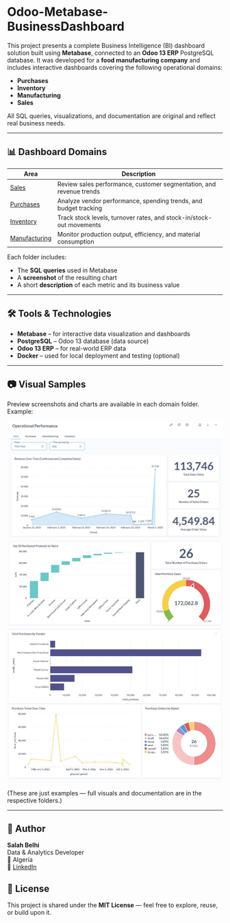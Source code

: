 # Odoo-Metabase-BusinessDashboard

This project presents a complete Business Intelligence (BI) dashboard solution built using **Metabase**, connected to an **Odoo 13 ERP** PostgreSQL database. It was developed for a **food manufacturing company** and includes interactive dashboards covering the following operational domains:

- **Purchases**
- **Inventory**
- **Manufacturing**
- **Sales**

All SQL queries, visualizations, and documentation are original and reflect real business needs.

---

## 📊 Dashboard Domains

| Area           | Description                                                    |
|----------------|----------------------------------------------------------------|
| [Sales](./sales/)             | Review sales performance, customer segmentation, and revenue trends       |
| [Purchases](./purchases/)     | Analyze vendor performance, spending trends, and budget tracking |
| [Inventory](./inventory/)     | Track stock levels, turnover rates, and stock-in/stock-out movements      |
| [Manufacturing](./manufacturing/) | Monitor production output, efficiency, and material consumption            |

Each folder includes:
- The **SQL queries** used in Metabase
- A **screenshot** of the resulting chart
- A short **description** of each metric and its business value

---

## 🛠️ Tools & Technologies

- **Metabase** – for interactive data visualization and dashboards
- **PostgreSQL** – Odoo 13 database (data source)
- **Odoo 13 ERP** – for real-world ERP data
- **Docker** – used for local deployment and testing (optional)

---

## 📷 Visual Samples

Preview screenshots and charts are available in each domain folder. Example:

![Sample: Sales dashboard](./sample_sales_dashboard.JPG)
![Sample: purchases dashboard](./sample_sales_dashboard2.JPG)
![Sample: purchases dashboard2](./sample_sales_dashboard3.JPG)

(These are just examples — full visuals and documentation are in the respective folders.)

---

## 👤 Author

**Salah Belhi**  
Data & Analytics Developer  
📍 Algeria  
🔗 [LinkedIn]([https://www.linkedin.com/in/salah-eddine-belhi-484154251/])
## 📝 License

This project is shared under the **MIT License** — feel free to explore, reuse, or build upon it.



